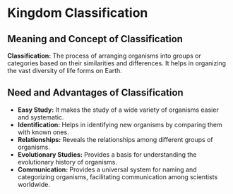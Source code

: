 
# Kingdom Classification

## Meaning and Concept of Classification

**Classification:** The process of arranging organisms into groups or categories based on their similarities and differences. It helps in organizing the vast diversity of life forms on Earth.

## Need and Advantages of Classification

*   **Easy Study:** It makes the study of a wide variety of organisms easier and systematic.
*   **Identification:** Helps in identifying new organisms by comparing them with known ones.
*   **Relationships:** Reveals the relationships among different groups of organisms.
*   **Evolutionary Studies:** Provides a basis for understanding the evolutionary history of organisms.
*   **Communication:** Provides a universal system for naming and categorizing organisms, facilitating communication among scientists worldwide.

